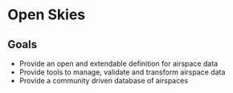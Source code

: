 # Open Skies

## Goals

- Provide an open and extendable definition for airspace data
- Provide tools to manage, validate and transform airspace data
- Provide a community driven database of airspaces
